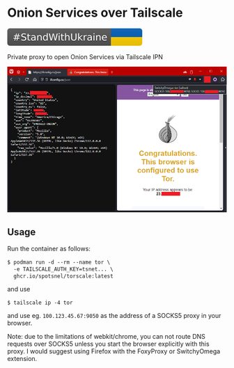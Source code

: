 Onion Services over Tailscale
=============================

![](./assets/StandWithUkraine.svg)

Private proxy to open Onion Services via Tailscale IPN

![Screenshot](assets/screenshot.png)


## Usage 

Run the container as follows:
```
$ podman run -d --rm --name tor \
  -e TAILSCALE_AUTH_KEY=tsnet... \
  ghcr.io/spotsnel/torscale:latest
```

and use 

```
$ tailscale ip -4 tor
```

and use eg. `100.123.45.67:9050` as the address of a SOCKS5 proxy in your browser.

Note: due to the limitations of webkit/chrome, you can not route DNS requests over
SOCKS5 unless you start the browser explicitly with this proxy. I would suggest
using Firefox with the FoxyProxy or SwitchyOmega extension.